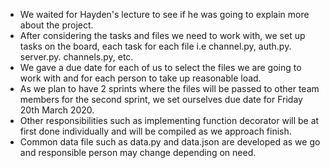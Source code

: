 - We waited for Hayden's lecture to see if he was going to explain more about the project.
- After considering the tasks and files we need to work with, we set up tasks on the board, each task for each file i.e channel.py, auth.py. server.py. channels.py, etc.
- We gave a due date for each of us to select the files we are going to work with and for each person to take up reasonable load.
- As we plan to have 2 sprints where the files will be passed to other team members for the second sprint, we set ourselves due date for Friday 20th March 2020.
- Other responsibilities such as implementing function decorator will be at first done individually and will be compiled as we approach finish.
- Common data file such as data.py and data.json are developed as we go and responsible person may change depending on need.